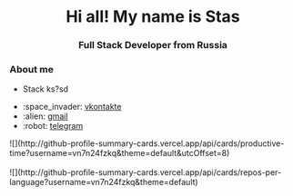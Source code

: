 <div id="header" align="center">
  <h1>Hi all! My name is Stas</h1>
  <h3>Full Stack Developer from Russia</h3>
</div>

### About me
- Stack ks?sd

<ul>
  <li>
    :space_invader:
    <a href="https://vk.com/bard_toyn">
      vkontakte
    </a>
  </li>
  <li>
    :alien:
    <a href="mailto:blinkdewalker0708@gmail.com">
      gmail
    </a>
  </li>
  <li>
    :robot:
    <a href="https://t.me/EobardThawne1">
      telegram
    </a>
  </li>
</ul>
<div>
  ![](http://github-profile-summary-cards.vercel.app/api/cards/productive-time?username=vn7n24fzkq&theme=default&utcOffset=8)
</div>&nbsp
<div>
  ![](http://github-profile-summary-cards.vercel.app/api/cards/repos-per-language?username=vn7n24fzkq&theme=default)
</div>&nbsp
